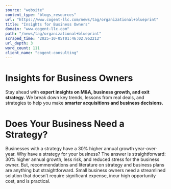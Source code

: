 ```yaml
---
source: "website"
content_type: "blogs_resources"
url: "https://www.cogent-llc.com/news/tag/organizational+blueprint"
title: "Insights for Business Owners"
domain: "www.cogent-llc.com"
path: "/news/tag/organizational+blueprint"
scraped_time: "2025-10-05T01:46:02.962212"
url_depth: 3
word_count: 111
client_name: "cogent-consulting"
---
```


# Insights for Business Owners

Stay ahead with **expert insights on M&A, business growth, and exit strategy.** We break down key trends, lessons from real deals, and strategies to help you make **smarter acquisitions and business decisions.**

# Does Your Business Need a Strategy?

Businesses with a strategy have a 30% higher annual growth year-over-year. Why have a strategy for your business? The answer is straightforward: 30% higher annual growth, less risk, and reduced stress for the business owner. But, recommendations and literature on strategy and business plans are anything but straightforward. Small business owners need a streamlined solution that doesn’t require significant expense, incur high opportunity cost, and is practical.